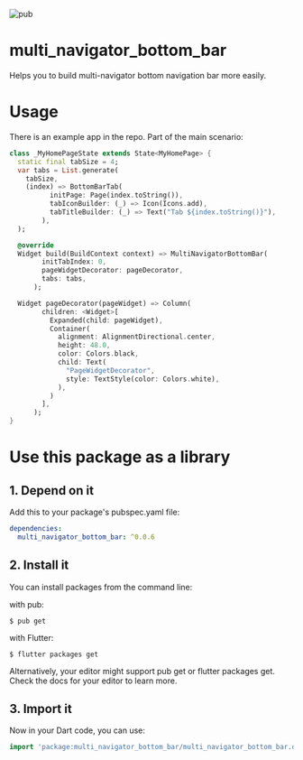 ![pub](https://img.shields.io/pub/v/multi_navigator_bottom_bar.svg)

# multi_navigator_bottom_bar

Helps you to build multi-navigator bottom navigation bar more easily.

# Usage

There is an example app in the repo. Part of the main scenario:
```dart
class _MyHomePageState extends State<MyHomePage> {
  static final tabSize = 4;
  var tabs = List.generate(
    tabSize,
    (index) => BottomBarTab(
          initPage: Page(index.toString()),
          tabIconBuilder: (_) => Icon(Icons.add),
          tabTitleBuilder: (_) => Text("Tab ${index.toString()}"),
        ),
  );

  @override
  Widget build(BuildContext context) => MultiNavigatorBottomBar(
        initTabIndex: 0,
        pageWidgetDecorator: pageDecorator,
        tabs: tabs,
      );

  Widget pageDecorator(pageWidget) => Column(
        children: <Widget>[
          Expanded(child: pageWidget),
          Container(
            alignment: AlignmentDirectional.center,
            height: 48.0,
            color: Colors.black,
            child: Text(
              "PageWidgetDecorator",
              style: TextStyle(color: Colors.white),
            ),
          )
        ],
      );
}
```

# Use this package as a library
## 1. Depend on it
Add this to your package's pubspec.yaml file:

```yaml
dependencies:
  multi_navigator_bottom_bar: ^0.0.6
```

## 2. Install it
You can install packages from the command line:

with pub:

```console
$ pub get
```
with Flutter:

```console
$ flutter packages get
```
Alternatively, your editor might support pub get or flutter packages get. Check the docs for your editor to learn more.

## 3. Import it
Now in your Dart code, you can use:

```dart
import 'package:multi_navigator_bottom_bar/multi_navigator_bottom_bar.dart';
```
